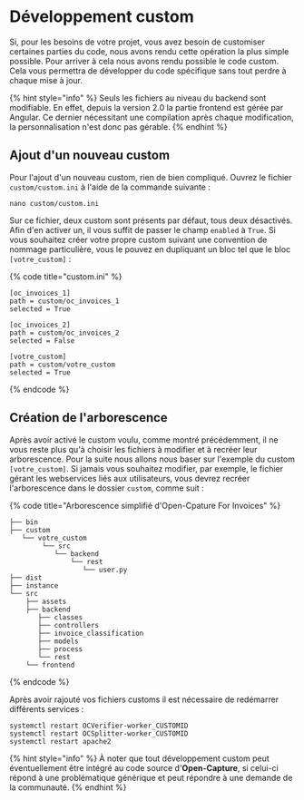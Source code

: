 # Développement custom

Si, pour les besoins de votre projet, vous avez besoin de customiser certaines parties du code, nous avons rendu cette opération la plus simple possible. Pour arriver à cela nous avons rendu possible le code custom. Cela vous permettra de développer du code spécifique sans tout perdre à chaque mise à jour.

{% hint style="info" %}
Seuls les fichiers au niveau du backend sont modifiable. En effet, depuis la version 2.0 la partie frontend est gérée par Angular. Ce dernier nécessitant une compilation après chaque modification, la personnalisation n'est donc pas gérable.
{% endhint %}

## Ajout d'un nouveau custom

Pour l'ajout d'un nouveau custom, rien de bien compliqué. Ouvrez le fichier `custom/custom.ini` à l'aide de la commande suivante :&#x20;

```
nano custom/custom.ini
```

Sur ce fichier, deux custom sont présents par défaut, tous deux désactivés. Afin d'en activer un, il vous suffit de passer le champ `enabled` à `True`. Si vous souhaitez créer votre propre custom suivant une convention de nommage particulière, vous le pouvez en dupliquant un bloc tel que le bloc `[votre_custom]` :&#x20;

{% code title="custom.ini" %}
```
[oc_invoices_1]
path = custom/oc_invoices_1
selected = True

[oc_invoices_2]
path = custom/oc_invoices_2
selected = False

[votre_custom]
path = custom/votre_custom
selected = True
```
{% endcode %}

## Création de l'arborescence

Après avoir activé le custom voulu, comme montré précédemment, il ne vous reste plus qu'à choisir les fichiers à modifier et à recréer leur arborescence. Pour la suite nous allons nous baser sur l'exemple du custom `[votre_custom]`. Si jamais vous souhaitez modifier, par exemple, le fichier gérant les webservices liés aux utilisateurs, vous devrez recréer l'arborescence dans le dossier `custom`, comme suit :&#x20;

{% code title="Arborescence simplifié d'Open-Cpature For Invoices" %}
```
├── bin
├── custom
   └── votre_custom
        └── src
           └── backend
               └── rest
                  └── user.py
├── dist
├── instance
└── src
    ├── assets
    ├── backend
       ├── classes
       ├── controllers
       ├── invoice_classification
       ├── models
       ├── process
       └── rest
    └── frontend
```
{% endcode %}

Après avoir rajouté vos fichiers customs il est nécessaire de redémarrer différents services :

```
systemctl restart OCVerifier-worker_CUSTOMID
systemctl restart OCSplitter-worker_CUSTOMID
systemctl restart apache2
```

{% hint style="info" %}
À noter que tout développement custom peut éventuellement être intégré au code source d'**Open-Capture**, si celui-ci répond à une problématique générique et peut répondre à une demande de la communauté.&#x20;
{% endhint %}
